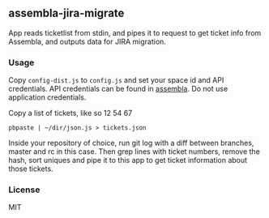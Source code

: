 ## assembla-jira-migrate

App reads ticketlist from stdin, and pipes it to request to get ticket info from Assembla, and outputs data for JIRA migration.

### Usage
Copy `config-dist.js` to `config.js` and set your space id and API credentials.
API credentials can be found in [assembla](https://www.assembla.com/user/edit/manage_clients). Do not use application credentials.

Copy a list of tickets, like so
12
54
67

```
pbpaste | ~/dir/json.js > tickets.json
```

Inside your repository of choice, run git log with a diff between branches, master and rc in this case. Then grep lines with ticket numbers, remove the hash, sort uniques and pipe it to this app to get ticket information about those tickets.

### License
MIT